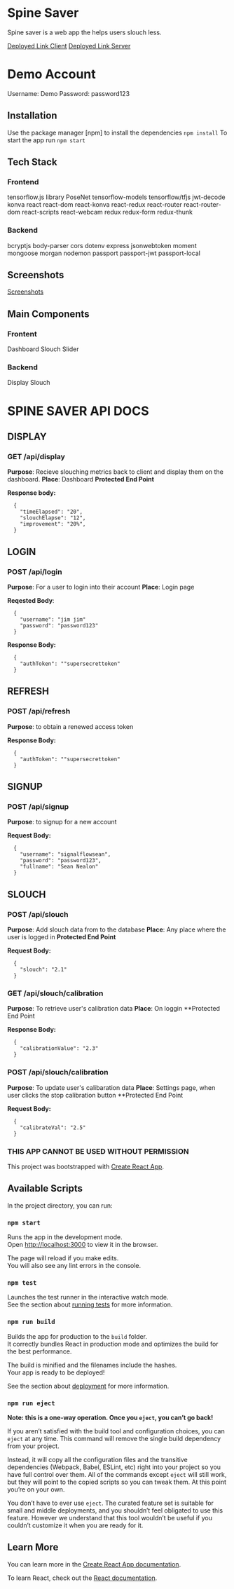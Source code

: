 # Spine Saver
Spine saver is a web app the helps users slouch less.

[Deployed Link Client](https://spine-saver-client-side.herokuapp.com/home)
[Deployed Link Server](https://spine-sasaver-server.herokuapp.com/api)

# Demo Account
Username: Demo
Password: password123

## Installation
Use the package manager [npm] to install the dependencies
`npm install`
To start the app run 
`npm start`

## Tech Stack
  ### Frontend
  tensorflow.js library PoseNet
  tensorflow-models
  tensorflow/tfjs
  jwt-decode
  konva
  react
  react-dom
  react-konva
  react-redux
  react-router
  react-router-dom
  react-scripts
  react-webcam
  redux
  redux-form
  redux-thunk
  ### Backend
  bcryptjs
  body-parser
  cors
  dotenv
  express
  jsonwebtoken
  moment
  mongoose
  morgan
  nodemon
  passport
  passport-jwt
  passport-local

## Screenshots
[Screenshots](https://drive.google.com/drive/folders/1ELgjeBQvTMdappEBht64_8LHTWZdVTtZ)
## Main Components
### Frontent
Dashboard 
Slouch Slider
### Backend
Display
Slouch

# SPINE SAVER API DOCS
## DISPLAY
### GET /api/display

**Purpose**: Recieve slouching metrics back to client and display them on the dashboard. 
**Place**: Dashboard
**Protected End Point**

**Response body:** 
```
  {
    "timeElapsed": "20",
    "slouchElapse": "12",
    "improvement": "20%",
  }
```

## LOGIN
### POST /api/login

**Purpose**: For a user to login into their account
**Place**: Login page

**Reqested Body**: 
```
  { 
    "username": "jim jim"
    "password": "password123"
  }
```

**Response Body:**
```
  { 
    "authToken": ""supersecrettoken"
  }
```

## REFRESH
### POST /api/refresh

**Purpose**: to obtain a renewed access token

**Response Body:**
```
  { 
    "authToken": ""supersecrettoken"
  }
```

## SIGNUP
### POST /api/signup

**Purpose**: to signup for a new account

**Request Body:**
```
  { 
    "username": "signalflowsean", 
    "password": "password123", 
    "fullname": "Sean Nealon"
  }
```

## SLOUCH
### POST /api/slouch

**Purpose**: Add slouch data from to the database
**Place**: Any place where the user is logged in
**Protected End Point**

**Request Body:**
```
  { 
    "slouch": "2.1"  
  }
```

### GET /api/slouch/calibration
**Purpose**: To retrieve user's calibration data
**Place**: On loggin
**Protected End Point

**Response Body:**
```
  { 
    "calibrationValue": "2.3"
  }
```

### POST /api/slouch/calibration
**Purpose**: To update user's calibaration data
**Place**: Settings page, when user clicks the stop calibration button
**Protected End Point

**Request Body:**
```
  { 
    "calibrateVal": "2.5"
  }
```
### THIS APP CANNOT BE USED WITHOUT PERMISSION



This project was bootstrapped with [Create React App](https://github.com/facebook/create-react-app).

## Available Scripts

In the project directory, you can run:

### `npm start`

Runs the app in the development mode.<br>
Open [http://localhost:3000](http://localhost:3000) to view it in the browser.

The page will reload if you make edits.<br>
You will also see any lint errors in the console.

### `npm test`

Launches the test runner in the interactive watch mode.<br>
See the section about [running tests](https://facebook.github.io/create-react-app/docs/running-tests) for more information.

### `npm run build`

Builds the app for production to the `build` folder.<br>
It correctly bundles React in production mode and optimizes the build for the best performance.

The build is minified and the filenames include the hashes.<br>
Your app is ready to be deployed!

See the section about [deployment](https://facebook.github.io/create-react-app/docs/deployment) for more information.

### `npm run eject`

**Note: this is a one-way operation. Once you `eject`, you can’t go back!**

If you aren’t satisfied with the build tool and configuration choices, you can `eject` at any time. This command will remove the single build dependency from your project.

Instead, it will copy all the configuration files and the transitive dependencies (Webpack, Babel, ESLint, etc) right into your project so you have full control over them. All of the commands except `eject` will still work, but they will point to the copied scripts so you can tweak them. At this point you’re on your own.

You don’t have to ever use `eject`. The curated feature set is suitable for small and middle deployments, and you shouldn’t feel obligated to use this feature. However we understand that this tool wouldn’t be useful if you couldn’t customize it when you are ready for it.

## Learn More

You can learn more in the [Create React App documentation](https://facebook.github.io/create-react-app/docs/getting-started).

To learn React, check out the [React documentation](https://reactjs.org/).
